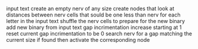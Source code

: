 input text
create an empty nerv of any size
create nodes that look at distances between nerv cells that sould be one less than nerv
for each letter in the input text
shuffle the nerv cells to prepare for the new binary
add new binary from input text
gap incrimentation increase starting at 1
reset current gap incrimentation to be 0
search nerv for a gap matching the current size
if found then
activate the corresponding node
